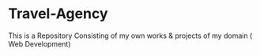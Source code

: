 # Travel-Agency
This is a Repository Consisting of my own works &amp; projects of my domain ( Web Development)
